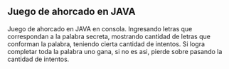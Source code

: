 ## Juego de ahorcado en JAVA

Juego de ahorcado en JAVA en consola. Ingresando letras que correspondan a la palabra secreta, mostrando cantidad de letras que conforman la palabra, teniendo cierta cantidad de intentos. Si logra completar toda la palabra uno gana, si no es asi, pierde sobre pasando la cantidad de intentos. 


